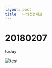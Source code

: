 ```yaml
---
layout: post
title:  나의첫번째글
---
```

# 20180207
today

![test](https://user-images.githubusercontent.com/20405019/35868191-2f974e88-0b9f-11e8-9d7a-57a3c49f0fa4.jpg)
